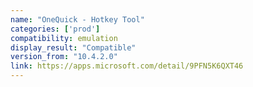```yaml
---
name: "OneQuick - Hotkey Tool"
categories: ['prod']
compatibility: emulation
display_result: "Compatible"
version_from: "10.4.2.0"
link: https://apps.microsoft.com/detail/9PFN5K6QXT46
---
```

